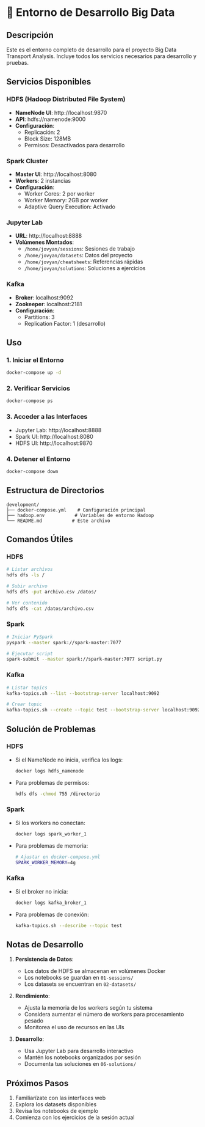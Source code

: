 # 🚀 Entorno de Desarrollo Big Data

## Descripción
Este es el entorno completo de desarrollo para el proyecto Big Data Transport Analysis. Incluye todos los servicios necesarios para desarrollo y pruebas.

## Servicios Disponibles

### HDFS (Hadoop Distributed File System)
- **NameNode UI**: http://localhost:9870
- **API**: hdfs://namenode:9000
- **Configuración**: 
  - Replicación: 2
  - Block Size: 128MB
  - Permisos: Desactivados para desarrollo

### Spark Cluster
- **Master UI**: http://localhost:8080
- **Workers**: 2 instancias
- **Configuración**:
  - Worker Cores: 2 por worker
  - Worker Memory: 2GB por worker
  - Adaptive Query Execution: Activado

### Jupyter Lab
- **URL**: http://localhost:8888
- **Volúmenes Montados**:
  - `/home/jovyan/sessions`: Sesiones de trabajo
  - `/home/jovyan/datasets`: Datos del proyecto
  - `/home/jovyan/cheatsheets`: Referencias rápidas
  - `/home/jovyan/solutions`: Soluciones a ejercicios

### Kafka
- **Broker**: localhost:9092
- **Zookeeper**: localhost:2181
- **Configuración**:
  - Partitions: 3
  - Replication Factor: 1 (desarrollo)

## Uso

### 1. Iniciar el Entorno
```bash
docker-compose up -d
```

### 2. Verificar Servicios
```bash
docker-compose ps
```

### 3. Acceder a las Interfaces
- Jupyter Lab: http://localhost:8888
- Spark UI: http://localhost:8080
- HDFS UI: http://localhost:9870

### 4. Detener el Entorno
```bash
docker-compose down
```

## Estructura de Directorios
```
development/
├── docker-compose.yml    # Configuración principal
├── hadoop.env           # Variables de entorno Hadoop
└── README.md           # Este archivo
```

## Comandos Útiles

### HDFS
```bash
# Listar archivos
hdfs dfs -ls /

# Subir archivo
hdfs dfs -put archivo.csv /datos/

# Ver contenido
hdfs dfs -cat /datos/archivo.csv
```

### Spark
```bash
# Iniciar PySpark
pyspark --master spark://spark-master:7077

# Ejecutar script
spark-submit --master spark://spark-master:7077 script.py
```

### Kafka
```bash
# Listar topics
kafka-topics.sh --list --bootstrap-server localhost:9092

# Crear topic
kafka-topics.sh --create --topic test --bootstrap-server localhost:9092
```

## Solución de Problemas

### HDFS
- Si el NameNode no inicia, verifica los logs:
  ```bash
  docker logs hdfs_namenode
  ```
- Para problemas de permisos:
  ```bash
  hdfs dfs -chmod 755 /directorio
  ```

### Spark
- Si los workers no conectan:
  ```bash
  docker logs spark_worker_1
  ```
- Para problemas de memoria:
  ```bash
  # Ajustar en docker-compose.yml
  SPARK_WORKER_MEMORY=4g
  ```

### Kafka
- Si el broker no inicia:
  ```bash
  docker logs kafka_broker_1
  ```
- Para problemas de conexión:
  ```bash
  kafka-topics.sh --describe --topic test
  ```

## Notas de Desarrollo

1. **Persistencia de Datos**:
   - Los datos de HDFS se almacenan en volúmenes Docker
   - Los notebooks se guardan en `01-sessions/`
   - Los datasets se encuentran en `02-datasets/`

2. **Rendimiento**:
   - Ajusta la memoria de los workers según tu sistema
   - Considera aumentar el número de workers para procesamiento pesado
   - Monitorea el uso de recursos en las UIs

3. **Desarrollo**:
   - Usa Jupyter Lab para desarrollo interactivo
   - Mantén los notebooks organizados por sesión
   - Documenta tus soluciones en `06-solutions/`

## Próximos Pasos

1. Familiarízate con las interfaces web
2. Explora los datasets disponibles
3. Revisa los notebooks de ejemplo
4. Comienza con los ejercicios de la sesión actual 